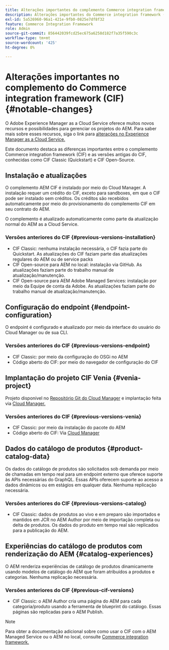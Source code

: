 ```yaml
---
title: Alterações importantes do complemento Commerce integration framework (CIF)
description: Alterações importantes do Commerce integration framework (CIF) em comparação às versões antigas do CIF.
exl-id: 5a526960-96a1-421e-9fb0-0825e7df8f32
feature: Commerce Integration Framework
role: Admin
source-git-commit: 856442039fcd25ec675a6258d182f7a35f590c3c
workflow-type: tm+mt
source-wordcount: '425'
ht-degree: 0%

---
```



# Alterações importantes no complemento do Commerce integration framework (CIF) {#notable-changes}

O Adobe Experience Manager as a Cloud Service oferece muitos novos recursos e possibilidades para gerenciar os projetos do AEM. Para saber mais sobre esses recursos, siga o link para [alterações no Experience Manager as a Cloud Service.](/help/release-notes/aem-cloud-changes.md)

Este documento destaca as diferenças importantes entre o complemento Commerce integration framework (CIF) e as versões antigas do CIF, conhecidas como CIF Classic (Quickstart) e CIF Open-Source.

## Instalação e atualizações

O complemento AEM CIF é instalado por meio do Cloud Manager. A instalação requer um crédito do CIF, exceto para sandboxes, em que o CIF pode ser instalado sem créditos. Os créditos são recebidos automaticamente por meio do provisionamento do complemento CIF em seu contrato do AEM.

O complemento é atualizado automaticamente como parte da atualização normal do AEM as a Cloud Service.

### Versões anteriores do CIF {#previous-versions-installation}

* CIF Classic: nenhuma instalação necessária, o CIF fazia parte do Quickstart. As atualizações do CIF faziam parte das atualizações regulares do AEM ou de service packs
* CIF Open-source para AEM no local: instalação via GitHub. As atualizações faziam parte do trabalho manual de atualização/manutenção.
* CIF Open-source para AEM Adobe Managed Services: instalação por meio da Equipe de conta da Adobe. As atualizações faziam parte do trabalho manual de atualização/manutenção.

## Configuração do endpoint {#endpoint-configuration}

O endpoint é configurado e atualizado por meio da interface do usuário do Cloud Manager ou de sua CLI.

### Versões anteriores do CIF {#previous-versions-endpoint}

* CIF Classic: por meio da configuração do OSGi no AEM
* Código aberto do CIF: por meio do navegador de configuração do CIF

## Implantação do projeto CIF Venia {#venia-project}

Projeto disponível no [Repositório Git do Cloud Manager](/help/implementing/cloud-manager/managing-code/integrating-with-git.md) e implantação feita via [Cloud Manager.](/help/implementing/deploying/overview.md)

### Versões anteriores do CIF {#previous-versions-venia}

* CIF Classic: por meio da instalação do pacote do AEM
* Código aberto do CIF: Via [Cloud Manager](https://experienceleague.adobe.com/docs/experience-manager-cloud-service/content/introduction.html?lang=pt-BR)

## Dados do catálogo de produtos {#product-catalog-data}

Os dados do catálogo de produtos são solicitados sob demanda por meio de chamadas em tempo real para um endpoint externo que oferece suporte às APIs necessárias do GraphQL. Essas APIs oferecem suporte ao acesso a dados dinâmicos ou em estágios em qualquer data. Nenhuma replicação necessária.

### Versões anteriores do CIF {#previous-versions-catalog}

* CIF Classic: dados de produtos ao vivo e em preparo são importados e mantidos em JCR no AEM Author por meio de importação completa ou delta de produtos. Os dados do produto em tempo real são replicados para a publicação do AEM.

## Experiências do catálogo de produtos com renderização do AEM {#catalog-experiences}

O AEM renderiza experiências de catálogo de produtos dinamicamente usando modelos de catálogo do AEM que foram atribuídos a produtos e categorias. Nenhuma replicação necessária.

### Versões anteriores do CIF {#previous-cif-versions}

* CIF Classic: o AEM Author cria uma página do AEM para cada categoria/produto usando a ferramenta de blueprint do catálogo. Essas páginas são replicadas para o AEM Publish.

>[!NOTE]
>
>Para obter a documentação adicional sobre como usar o CIF com o AEM Managed Service ou o AEM no local, consulte [Commerce integration framework.](https://www.adobe.io/apis/experiencecloud/commerce-integration-framework/getting-started.html)
